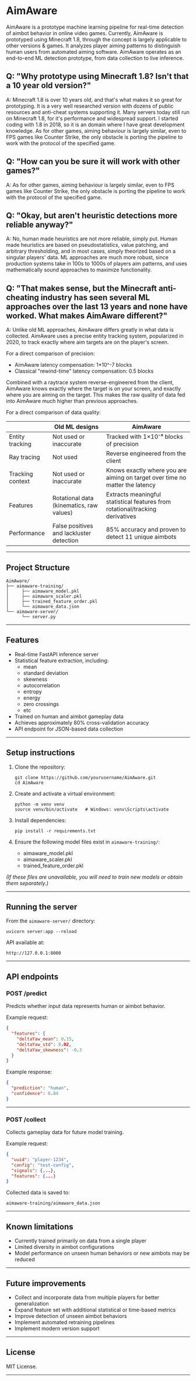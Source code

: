# AimAware

AimAware is a prototype machine learning pipeline for real-time detection of aimbot behavior in online video games. Currently, AimAware is prototyped using Minecraft 1.8, through the concept is largely applicable to other versions & games. It analyzes player aiming patterns to distinguish human users from automated aiming software. AimAware operates as an end-to-end ML detection prototype, from data collection to live inference.

## Q: "Why prototype using Minecraft 1.8? Isn't that a 10 year old version?"

A: Minecraft 1.8 is over 10 years old, and that's what makes it so great for prototyping. It is a very well researched version with dozens of public resources and anti-cheat systems supporting it. Many servers today still run on Minecraft 1.8, for it's performance and widespread support. I started coding with 1.8 in 2018, so it is an domain where I have great development knowledge. As for other games, aiming behaviour is largely similar, even to FPS games like Counter Strike, the only obstacle is porting the pipeline to work with the protocol of the specified game.

## Q: "How can you be sure it will work with other games?"

A: As for other games, aiming behaviour is largely similar, even to FPS games like Counter Strike, the only obstacle is porting the pipeline to work with the protocol of the specified game.

## Q: "Okay, but aren't heuristic detections more reliable anyway?"

A: No, human made heuristics are not more reliable, simply put. Human made heuristics are based on pseudostatistics, value patching, and arbitrary thresholding, and in most cases, simply theorized based on a singular players' data. ML approaches are much more robust, since production systems take in 100s to 1000s of players aim patterns, and uses mathematically sound approaches to maximize functionality.

## Q: "That makes sense, but the Minecraft anti-cheating industry has seen several ML approaches over the last 13 years and none have worked. What makes AimAware different?"

A: Unlike old ML approaches, AimAware differs greatly in what data is collected. AimAware uses a precise entity tracking system, popularized in 2020, to track exactly where aim targets are on the player's screen.

For a direct comparison of precision:
- AimAware latency compensation: 1*10^-7 blocks
- Classical "rewind-time" latency compensation: 0.5 blocks

Combined with a raytrace system reverse-engineered from the client, AimAware knows exactly where the target is on your screen, and exactly where you are aiming on the target. This makes the raw quality of data fed into AimAware much higher than previous approaches.

For a direct comparison of data quality:

|                   | Old ML designs                                      | AimAware                                                                                  |
|-------------------|-----------------------------------------------------|-------------------------------------------------------------------------------------------|
| Entity tracking   | Not used or inaccurate                              | Tracked with 1×10⁻⁸ blocks of precision                                                   |
| Ray tracing       | Not used                                            | Reverse engineered from the client                                                        |
| Tracking context  | Not used or inaccurate                              | Knows exactly where you are aiming on target over time no matter the latency              |
| Features          | Rotational data (kinematics, raw values)            | Extracts meaningful statistical features from rotational/tracking derivatives             |
| Performance       | False positives and lackluster detection            | 85% accuracy and proven to detect 11 unique aimbots                                       |

---

## Project Structure

```
AimAware/
├── aimaware-training/
│     ├── aimaware_model.pkl
│     ├── aimaware_scaler.pkl
│     ├── trained_feature_order.pkl
│     └── aimaware_data.json
└── aimaware-server/
      └── server.py
```

---

## Features

- Real-time FastAPI inference server
- Statistical feature extraction, including:
  - mean
  - standard deviation
  - skewness
  - autocorrelation
  - entropy
  - energy
  - zero crossings
  - etc
- Trained on human and aimbot gameplay data
- Achieves approximately 80% cross-validation accuracy
- API endpoint for JSON-based data collection

---

## Setup instructions

1. Clone the repository:

    ```
    git clone https://github.com/yourusername/AimAware.git
    cd AimAware
    ```

2. Create and activate a virtual environment:

    ```
    python -m venv venv
    source venv/bin/activate   # Windows: venv\Scripts\activate
    ```

3. Install dependencies:

    ```
    pip install -r requirements.txt
    ```

4. Ensure the following model files exist in `aimaware-training/`:
   - aimaware_model.pkl
   - aimaware_scaler.pkl
   - trained_feature_order.pkl

*(If these files are unavailable, you will need to train new models or obtain them separately.)*

---

## Running the server

From the `aimaware-server/` directory:

```
uvicorn server:app --reload
```

API available at:

```
http://127.0.0.1:8000
```

---

## API endpoints

### POST /predict

Predicts whether input data represents human or aimbot behavior.

Example request:

```json
{
  "features": {
    "deltaYaw_mean": 0.15,
    "deltaYaw_std": 0.02,
    "deltaYaw_skewness": -0.3
  }
}
```

Example response:

```json
{
  "prediction": "human",
  "confidence": 0.84
}
```

---

### POST /collect

Collects gameplay data for future model training.

Example request:

```json
{
  "uuid": "player-1234",
  "config": "test-config",
  "signals": {...},
  "features": {...}
}
```

Collected data is saved to:

```
aimaware-training/aimaware_data.json
```

---

## Known limitations

- Currently trained primarily on data from a single player
- Limited diversity in aimbot configurations
- Model performance on unseen human behaviors or new aimbots may be reduced

---

## Future improvements

- Collect and incorporate data from multiple players for better generalization
- Expand feature set with additional statistical or time-based metrics
- Improve detection of unseen aimbot behaviors
- Implement automated retraining pipelines
- Implement modern version support

---

## License

MIT License.

---
